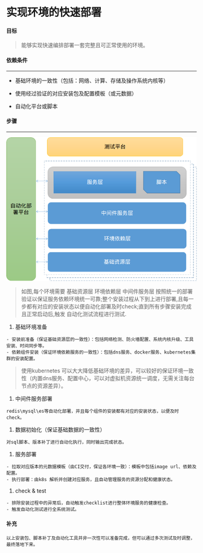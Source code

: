 # 实现环境的快速部署

#### 目标

> 能够实现快速编排部署一套完整且可正常使用的环境。

#### 依赖条件

---

* 基础环境的一致性（包括：网络、计算、存储及操作系统内核等）

* 使用经过验证的对应安装包及配置模板（或元数据）

* 自动化平台或脚本

#### 步骤

---

![](/assets/deploy.png)

> 如图,每个环境需要 基础资源层 环境依赖层 中间件服务层 按照统一的部署验证以保证服务依赖环境统一可靠;整个安装过程从下到上进行部署,且每一步都有对应的安装状态以便自动化部署及时check;直到所有步骤安装完成且正常启动后,触发 自动化测试流程进行测试.



1. 基础环境准备

```
- 安装前准备（保证基础资源层的一致性）：包括网络检测、防火墙配置、系统内核升级、工具安装、时间同步等。
- 依赖组件安装（保证环境依赖服务的一致性）：包括dns服务、docker服务、kubernetes集群的安装配置。
```

> 使用kubernetes 可以大大降低基础环境的差异，可以较好的保证环境一致性（内置dns服务、配置中心，可以对虚拟机资源统一调度，无需关注每台节点的资源差异）。

1. 中间件服务部署

```
redis\mysql\es等自动化部署，并且每个组件的安装都有对应的安装状态，以便及时check。
```

1. 数据初始化（保证基础数据的一致性）

```
对sql脚本、版本补丁进行自动化执行，同时输出完成状态。
```

1. 服务部署

```
- 拉取对应版本的元数据模板（由CI交付，保证各环境一致）：模板中包括image url、依赖及配置。
- 执行部署：由k8s 解析并创建对应服务，且自动管理服务的资源分配和健康状态。
```

1. check & test

```
- 排除安装过程中的异常后，自动触发checklist进行整体环境服务的健康检查。
- 触发自动化测试进行全系统测试。
```

#### 补充

```
以上安装包、脚本补丁及自动化工具并非一次性可以准备完成，但可以通过多次测试及时调整，最终落地下来。
```



